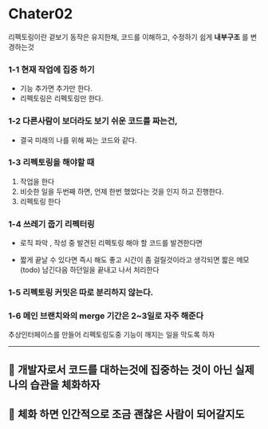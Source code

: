 # Chater02

리펙토링이란 겉보기 동작은 유지한채, 코드를 이해하고, 수정하기 쉽게 **내부구조** 를 변경하는것

### 1-1 현재 작업에 집중 하기

- 기능 추가면 추가만 한다.
- 리펙토링은 리펙토링만 한다.

### 1-2 다른사람이 보더라도 보기 쉬운 코드를 짜는건,

- 결국 미래의 나를 위해 짜는 코드와 같다.

### 1-3 리펙토링을 해야할 때

1. 작업을 한다
2. 비슷한 일을 두번째 하면, 언제 한번 했었다는 것을 인지 하고 진행한다.
3. 리펙토링 한다

### 1-4 쓰레기 줍기 리펙터링

- 로직 파악 , 작성 중 발견된 리펙토링 해야 할 코드를 발견한다면

- 짧게 끝날 수 있다면 즉시 해도 좋고 시간이 좀 걸릴것이라고 생각되면 짧은 메모(todo) 남긴다음 하던일을 끝내고 나서 처리한다

### 1-5 리펙토링 커밋은 따로 분리하지 않는다.

### 1-6 메인 브랜치와의 merge 기간은 2~3일로 자주 해준다

추상인터페이스를 만들어 리펙토링도중 기능이 깨지는 일을 막도록 하자

-----
## 🙌 개발자로서 코드를 대하는것에 집중하는 것이 아닌 실제 나의 습관을 체화하자
## 🙌 체화 하면 인간적으로 조금 괜찮은 사람이 되어갈지도